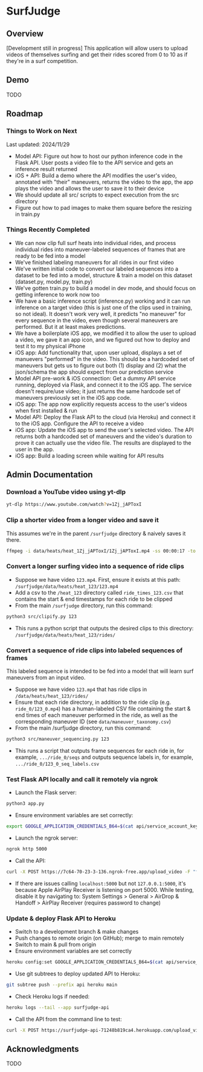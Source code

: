 # SurfJudge

## Overview

[Development still in progress] This application will allow users to upload videos of themselves surfing and get their rides scored from 0 to 10 as if they're in a surf competition.

## Demo

TODO

## Roadmap

### Things to Work on Next
Last updated: 2024/11/29
   - Model API: Figure out how to host our python inference code in the Flask API. User posts a video file to the API service and gets an inference result returned
   - iOS + API: Build a demo where the API modifies the user's video, annotated with "their" maneuvers, returns the video to the app, the app plays the video and allows the user to save it to their device 
   - We should update all src/ scripts to expect execution from the src directory
   - Figure out how to pad images to make them square before the resizing in train.py

### Things Recently Completed
   - We can now clip full surf heats into individual rides, and process individual rides into maneuver-labeled sequences of frames that are ready to be fed into a model
   - We've finished labeling maneuvers for all rides in our first video
   - We've written initial code to convert our labeled sequences into a dataset to be fed into a model, structure & train a model on this dataset (dataset.py, model.py, train.py)
   - We've gotten train.py to build a model in dev mode, and should focus on getting inference to work now too
   - We have a basic inference script (inference.py) working and it can run inference on a target video (this is just one of the clips used in training, so not ideal). It doesn't work very well, it predicts "no maneuver" for every sequence in the video, even though several maneuvers are performed. But it at least makes predictions.
   - We have a boilerplate iOS app, we modified it to allow the user to upload a video, we gave it an app icon, and we figured out how to deploy and test it to my physical iPhone
   - iOS app: Add functionality that, upon user upload, displays a set of manuevers "performed" in the video. This should be a hardcoded set of maneuvers but gets us to figure out both (1) display and (2) what the json/schema the app should expect from our prediction service
   - Model API pre-work & iOS connection: Get a dummy API service running, deployed via Flask, and connect it to the iOS app. The service doesn't require/use video; it just returns the same hardcode set of maneuvers previously set in the iOS app code.
   - iOS app: The app now explicitly requests access to the user's videos when first installed & run
   - Model API: Deploy the Flask API to the cloud (via Heroku) and connect it to the iOS app. Configure the API to receive a video
   - iOS app: Update the iOS app to send the user's selected video. The API returns both a hardcoded set of maneuvers and the video's duration to prove it can actually use the video file. The results are displayed to the user in the app.
   - iOS app: Build a loading screen while waiting for API results

## Admin Documentation

### Download a YouTube video using yt-dlp
```bash  
yt-dlp https://www.youtube.com/watch?v=1Zj_jAPToxI
```

### Clip a shorter video from a longer video and save it
This assumes we're in the parent `/surfjudge` directory & naively saves it there.
```bash  
ffmpeg -i data/heats/heat_1Zj_jAPToxI/1Zj_jAPToxI.mp4 -ss 00:00:17 -to 00:00:46 -c:v libx264 -c:a aac 1Zj_jAPToxI_1.mp4
```

### Convert a longer surfing video into a sequence of ride clips
   - Suppose we have video `123.mp4`. First, ensure it exists at this path: `/surfjudge/data/heats/heat_123/123.mp4`
   - Add a csv to the `/heat_123` directory called `ride_times_123.csv` that contains the start & end timestamps for each ride to be clipped
   - From the main `/surfjudge` directory, run this command:
```bash  
python3 src/clipify.py 123 
```
   - This runs a python script that outputs the desired clips to this directory: `/surfjudge/data/heats/heat_123/rides/`

### Convert a sequence of ride clips into labeled sequences of frames
This labeled sequence is intended to be fed into a model that will learn surf maneuvers from an input video.
   - Suppose we have video `123.mp4` that has ride clips in `/data/heats/heat_123/rides/`
   - Ensure that each ride directory, in addition to the ride clip (e.g. `ride_0/123_0.mp4`) has a human-labeled CSV file containing the start & end times of each maneuver performed in the ride, as well as the corresponding maneuver ID (see `data/maneuver_taxonomy.csv`)
   - From the main /surfjudge directory, run this command:
```bash
python3 src/maneuver_sequencing.py 123
```
 - This runs a script that outputs frame sequences for each ride in, for example, `.../ride_0/seqs` and outputs sequence labels in, for example, `.../ride_0/123_0_seq_labels.csv`

### Test Flask API locally and call it remotely via ngrok
   - Launch the Flask server:
```bash  
python3 app.py
```
   - Ensure environment variables are set correctly:
```bash  
export GOOGLE_APPLICATION_CREDENTIALS_B64=$(cat api/service_account_key.json.b64)
```
   - Launch the ngrok server:
```bash  
ngrok http 5000
```
   - Call the API:
```bash  
curl -X POST https://7c64-70-23-3-136.ngrok-free.app/upload_video -F "file=@tmp/IMG_1546.MOV"
```
   - If there are issues calling `localhost:5000` but not `127.0.0.1:5000`, it's because Apple AirPlay Receiver is listening on port 5000. While testing, disable it by navigating to: System Settings > General > AirDrop & Handoff > AirPlay Receiver (requires password to change)

### Update & deploy Flask API to Heroku
   - Switch to a development branch & make changes
   - Push changes to remote origin (on GitHub); merge to main remotely
   - Switch to main & pull from origin
   - Ensure environment variables are set correctly
```bash
heroku config:set GOOGLE_APPLICATION_CREDENTIALS_B64=$(cat api/service_account_key.json.b64)
```
   - Use git subtrees to deploy updated API to Heroku:
```bash
git subtree push --prefix api heroku main
```
   - Check Heroku logs if needed:
```bash
heroku logs --tail --app surfjudge-api
```
   - Call the API from the command line to test:
```bash
curl -X POST https://surfjudge-api-71248b819ca4.herokuapp.com/upload_video -F "file=@data/inference_vids/1Zj_jAPToxI_6_inf/1Zj_jAPToxI_6_inf.mp4"
```

## Acknowledgments

TODO
